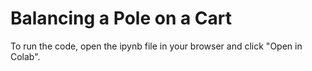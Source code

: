 # Balancing a Pole on a Cart

To run the code, open the ipynb file in your browser and click "Open in Colab".
